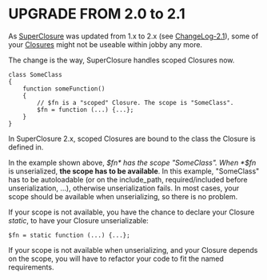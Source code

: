 # UPGRADE FROM 2.0 to 2.1

As [SuperClosure](https://github.com/jeremeamia/super_closure) was updated from 1.x to 2.x 
(see [ChangeLog-2.1](https://github.com/hellogerard/jobby/blob/master/CHANGELOG-2.1.md)), some of your
[Closures](http://php.net/manual/de/class.closure.php) might not be useable within jobby any more.

The change is the way, SuperClosure handles scoped Closures now.

    class SomeClass
    {
        function someFunction()
        {
            // $fn is a "scoped" Closure. The scope is "SomeClass".
            $fn = function (...) {...};
        }
    }
    
In SuperClosure 2.x, scoped Closures are bound to the class the Closure is defined in.

In the example shown above, *$fn* has the scope "SomeClass". When *$fn* is unserialized, **the scope has
to be available**. In this example, "SomeClass" has to be autoloadable (or on the include_path, 
required/included before unserialization, ...), otherwise unserialization fails.
In most cases, your scope should be available when unserializing, so there is no problem. 

If your scope is not available, you have the chance to declare your Closure *static*, to have your 
Closure unserializable:

    $fn = static function (...) {...};
    
If your scope is not available when unserializing, and your Closure depends on the scope, you will
 have to refactor your code to fit the named requirements.